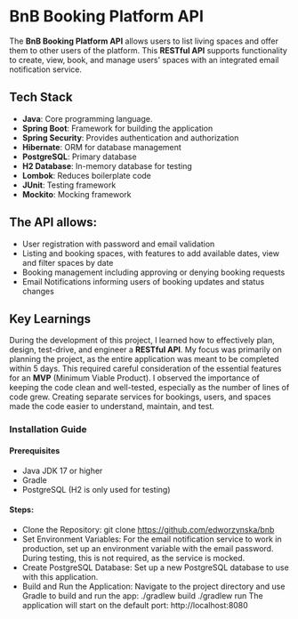 # BnB Booking Platform API

The __BnB Booking Platform API__ allows users to list living spaces and offer them to other users of the platform. This __RESTful API__ supports functionality to create, view, book, and manage users' spaces with an integrated email notification service. 

## Tech Stack

- **Java**: Core programming language.
- **Spring Boot**: Framework for building the application  
- **Spring Security**: Provides authentication and authorization  
- **Hibernate**: ORM for database management  
- **PostgreSQL**: Primary database  
- **H2 Database**: In-memory database for testing  
- **Lombok**: Reduces boilerplate code  
- **JUnit**: Testing framework  
- **Mockito**: Mocking framework  

## The API allows:

- User registration with password and email validation
- Listing and booking spaces, with features to add available dates, view and filter spaces by date
- Booking management including approving or denying booking requests
- Email Notifications informing users of booking updates and status changes

## Key Learnings

During the development of this project, I learned how to effectively plan, design, test-drive, and engineer a **RESTful API**. My focus was primarily on planning the project, as the entire application was meant to be completed within 5 days. This required careful consideration of the essential features for an **MVP** (Minimum Viable Product). I observed the importance of keeping the code clean and well-tested, especially as the number of lines of code grew. Creating separate services for bookings, users, and spaces made the code easier to understand, maintain, and test.

### Installation Guide

#### Prerequisites
- Java JDK 17 or higher
- Gradle
- PostgreSQL (H2 is only used for testing)
  
#### Steps:

- Clone the Repository:
git clone https://github.com/edworzynska/bnb
- Set Environment Variables:
For the email notification service to work in production, set up an environment variable with the email password. During testing, this is not required, as the service is mocked.
- Create PostgreSQL Database:
Set up a new PostgreSQL database to use with this application.
- Build and Run the Application:
Navigate to the project directory and use Gradle to build and run the app:
./gradlew build
./gradlew run
The application will start on the default port: http://localhost:8080

